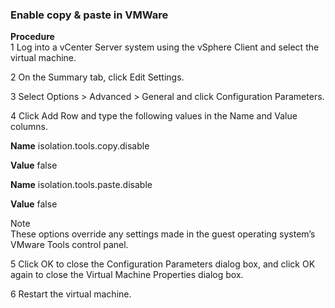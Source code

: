 ### Enable copy & paste in VMWare

**Procedure**  
1
Log into a vCenter Server system using the vSphere Client and select the virtual machine.  

2
On the Summary tab, click Edit Settings.  

3
Select Options > Advanced > General and click Configuration Parameters.  

4
Click Add Row and type the following values in the Name and Value columns.  

**Name**  isolation.tools.copy.disable

**Value**  false

**Name**  isolation.tools.paste.disable

**Value**  false

Note  
These options override any settings made in the guest operating system’s VMware Tools control panel.  

5
Click OK to close the Configuration Parameters dialog box, and click OK again to close the Virtual Machine Properties dialog box.  

6
Restart the virtual machine.  
